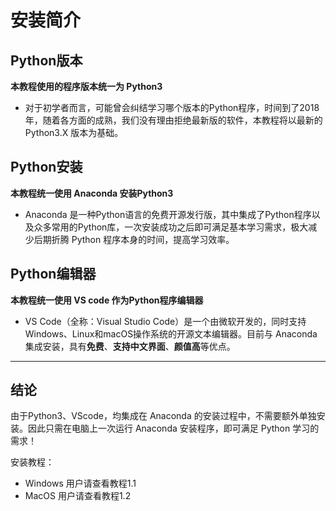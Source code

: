 # 安装简介


## Python版本
**本教程使用的程序版本统一为 Python3**
- 对于初学者而言，可能曾会纠结学习哪个版本的Python程序，时间到了2018年，随着各方面的成熟，我们没有理由拒绝最新版的软件，本教程将以最新的 Python3.X 版本为基础。

## Python安装
**本教程统一使用 Anaconda 安装Python3**
- Anaconda 是一种Python语言的免费开源发行版，其中集成了Python程序以及众多常用的Python库，一次安装成功之后即可满足基本学习需求，极大减少后期折腾 Python 程序本身的时间，提高学习效率。

## Python编辑器
**本教程统一使用 VS code 作为Python程序编辑器**
- VS Code（全称：Visual Studio Code）是一个由微软开发的，同时支持Windows、Linux和macOS操作系统的开源文本编辑器。目前与 Anaconda 集成安装，具有**免费**、**支持中文界面**、**颜值高**等优点。


---


## 结论

由于Python3、VScode，均集成在 Anaconda 的安装过程中，不需要额外单独安装。因此只需在电脑上一次运行 Anaconda 安装程序，即可满足 Python 学习的需求！

安装教程：
- Windows 用户请查看教程1.1
- MacOS 用户请查看教程1.2













